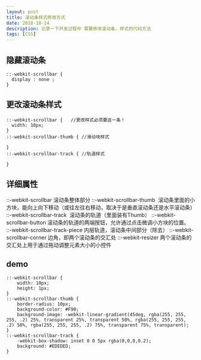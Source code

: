 ```yaml
---
layout: post
title: 滚动条样式修改方式
date: 2018-10-24
description: 记录一下开发过程中 需要修改滚动条、样式的代码方法
tags: [CSS]
---
```


## 隐藏滚动条 

```
::-webkit-scrollbar {
  display : none ;
}
```

## 更改滚动条样式

```
::-webkit-scrollbar {   //更改样式必须要这一条！
  width: 10px;
}
::-webkit-scrollbar-thumb { //滑动块样式

}
::-webkit-scrollbar-track { //轨道样式

}
```

## 详细属性
::-webkit-scrollbar 滚动条整体部分
::-webkit-scrollbar-thumb  滚动条里面的小方块，能向上向下移动（或往左往右移动，取决于是垂直滚动条还是水平滚动条）
::-webkit-scrollbar-track  滚动条的轨道（里面装有Thumb）
::-webkit-scrollbar-button 滚动条的轨道的两端按钮，允许通过点击微调小方块的位置。
::-webkit-scrollbar-track-piece 内层轨道，滚动条中间部分（除去）
::-webkit-scrollbar-corner 边角，即两个滚动条的交汇处
::-webkit-resizer 两个滚动条的交汇处上用于通过拖动调整元素大小的小控件

## demo 

```
::-webkit-scrollbar {
    width: 10px;   
    height: 1px;
}
::-webkit-scrollbar-thumb {
    border-radius: 10px;
    background-color: #F90;
    background-image: -webkit-linear-gradient(45deg, rgba(255, 255, 255, .2) 25%, transparent 25%, transparent 50%, rgba(255, 255, 255, .2) 50%, rgba(255, 255, 255, .2) 75%, transparent 75%, transparent);
}
::-webkit-scrollbar-track {
    -webkit-box-shadow: inset 0 0 5px rgba(0,0,0,0.2);
    background: #EDEDED;
}
```